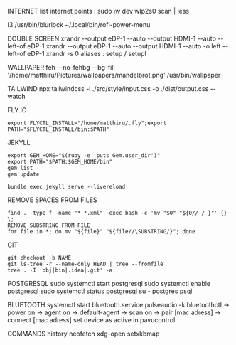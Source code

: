 

INTERNET
list internet points : sudo iw dev wlp2s0 scan | less

I3
/usr/bin/blurlock
~/.local/bin/rofi-power-menu

DOUBLE SCREEN
xrandr --output eDP-1 --auto --output HDMI-1 --auto --left-of eDP-1
xrandr --output eDP-1 --auto --output HDMI-1 --auto -o left --left-of eDP-1
xrandr -s 0
aliases : setup / setupl

WALLPAPER
feh --no-fehbg --bg-fill '/home/matthiru/Pictures/wallpapers/mandelbrot.png'
/usr/bin/wallpaper

TAILWIND
npx tailwindcss -i ./src/style/input.css -o ./dist/output.css --watch

FLY.IO
```
export FLYCTL_INSTALL="/home/matthiru/.fly";export PATH="$FLYCTL_INSTALL/bin:$PATH"
```

JEKYLL
```
export GEM_HOME="$(ruby -e 'puts Gem.user_dir')"
export PATH="$PATH:$GEM_HOME/bin"
gem list
gem update

bundle exec jekyll serve --livereload
```

REMOVE SPACES FROM FILES
```
find . -type f -name "* *.xml" -exec bash -c 'mv "$0" "${0// /_}"' {} \;
REMOVE SUBSTRING FROM FILE
for file in *; do mv "${file}" "${file//\SUBSTRING/}"; done
```

GIT
```
git checkout -b NAME
git ls-tree -r --name-only HEAD | tree --fromfile
tree . -I 'obj|bin|.idea|.git' -a
```

POSTGRESQL
sudo systemctl start postgresql
sudo systemctl enable postgresql
sudo systemctl status postgresql
su - postgres
psql


BLUETOOTH
systemctl start bluetooth.service
pulseaudio -k
bluetoothctl
-> power on
-> agent on
-> default-agent
-> scan on
-> pair [mac adress]
-> connect [mac adress]
set device as active in pavucontrol

COMMANDS
history
neofetch
xdg-open
setxkbmap